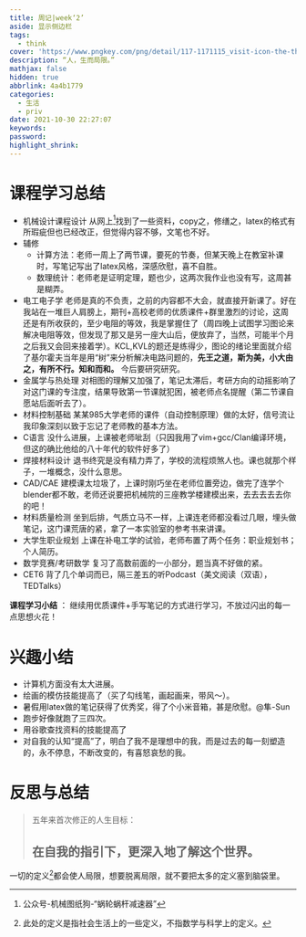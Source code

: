 ```yaml
---
title: 周记|week‘2’
aside: 显示侧边栏
tags:
  - think
cover: 'https://www.pngkey.com/png/detail/117-1171115_visit-icon-the-thinker-png.png'
description: “人，生而局限。”
mathjax: false
hidden: true
abbrlink: 4a4b1779
categories:
  - 生活
  - priv
date: 2021-10-30 22:27:07
keywords:
password:
highlight_shrink:
---
```


# 课程学习总结

* 机械设计课程设计 从网上[^1]找到了一些资料，copy之，修缮之，latex的格式有所瑕疵但也已经改正，但觉得内容不够，文笔也不好。
* 辅修
  * 计算方法：老师一周上了两节课，要死的节奏，但某天晚上在教室补课时，写笔记写出了latex风格，深感欣慰，喜不自胜。
  * 数理统计：老师老是证明定理，题也少，这两次我作业也没有写，这周甚是糊弄。
* 电工电子学 老师是真的不负责，之前的内容都不大会，就直接开新课了。好在我站在一堆巨人肩膀上，期刊+高校老师的优质课件+群里激烈的讨论，这周还是有所收获的，至少电阻的等效，我是掌握住了（周四晚上试图学习图论来解决电阻等效，但发现了那又是另一座大山后，便放弃了，当然，可能半个月之后我又会回来接着学）。KCL,KVL的题还是练得少，图论的绪论里面就介绍了基尔霍夫当年是用“树”来分析解决电路问题的，**先王之道，斯为美，小大由之，有所不行。知和而和。** 今后要研究研究。
* 金属学与热处理 对相图的理解又加强了，笔记太滞后，考研方向的动摇影响了对这门课的专注度，结果导致第一节课就犯困，被老师点名提醒（第二节课自愿站后面听去了）。
* 材料控制基础 某某985大学老师的课件（自动控制原理）做的太好，信号流让我印象深刻以致于忘记了老师教的基本方法。
* C语言 没什么进展，上课被老师呲刮（只因我用了vim+gcc/Clan编译环境，但这的确比他给的八十年代的软件好多了）
* 焊接材料设计 退书终究是没有精力弄了，学校的流程烦煞人也。课也就那个样子，一堆概念，没什么意思。
* CAD/CAE 建模课太垃圾了，上课时刚巧坐在老师位置旁边，做完了连学个blender都不敢，老师还说要把机械院的三座教学楼建模出来，去去去去去你的吧！
* 材料质量检测 坐到后排，气质立马不一样，上课连老师都没看过几眼，埋头做笔记，这门课荒唐的紧，拿了一本实验室的参考书来讲课。
* 大学生职业规划 上课在补电工学的试验，老师布置了两个任务：职业规划书；个人简历。
* 数学竞赛/考研数学 复习了高数前面的一小部分，题当真不好做的紧。
* CET6 背了几个单词而已，隔三差五的听Podcast（美文阅读（双语），TEDTalks）

**课程学习小结** ： 继续用优质课件+手写笔记的方式进行学习，不放过闪出的每一点思想火花！

# 兴趣小结

* 计算机方面没有太大进展。
* 绘画的模仿技能提高了（买了勾线笔，画起画来，带风～）。
* 暑假用latex做的笔记获得了优秀奖，得了个小米音箱，甚是欣慰。@隼-Sun
* 跑步好像就跑了三四次。
* 用谷歌查找资料的技能提高了
* 对自我的认知“提高”了，明白了我不是理想中的我，而是过去的每一刻塑造的，永不停息，不断改变的，有喜怒哀愁的我。

# 反思与总结

  > 五年来首次修正的人生目标：
  >
  > ## 在自我的指引下，更深入地了解这个世界。

一切的定义[^2]都会使人局限，想要脱离局限，就不要把太多的定义塞到脑袋里。

[^1]:公众号-机械图纸狗-“蜗轮蜗杆减速器”

[^2]:此处的定义是指社会生活上的一些定义，不指数学与科学上的定义。